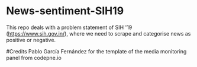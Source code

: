 # News-sentiment-SIH19
This repo deals with a problem statement of SIH '19 (https://www.sih.gov.in/), where we need to scrape and categorise news as positive or negative.


#Credits
Pablo García Fernández for the template of the media monitoring panel from codepne.io